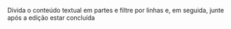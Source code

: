 Divida o conteúdo textual em partes e filtre por linhas e, em seguida, junte após a edição estar concluída
